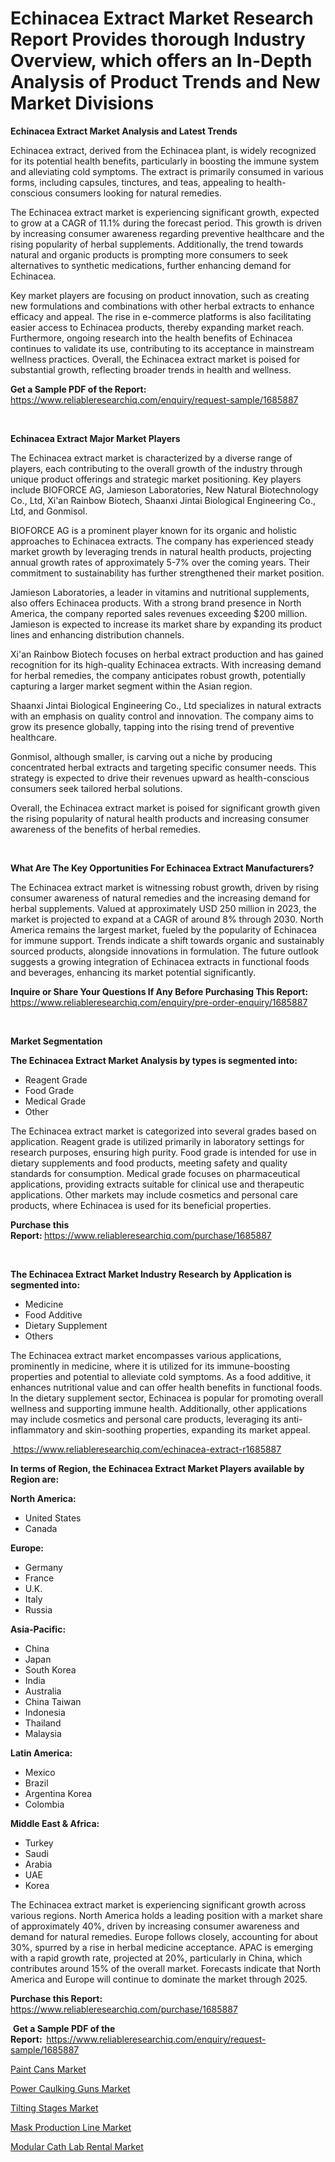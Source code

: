 <p><h1>Echinacea Extract Market Research Report Provides thorough Industry Overview, which offers an In-Depth Analysis of Product Trends and New Market Divisions</h1></p><p><strong>Echinacea Extract Market Analysis and Latest Trends</strong></p>
<p><p>Echinacea extract, derived from the Echinacea plant, is widely recognized for its potential health benefits, particularly in boosting the immune system and alleviating cold symptoms. The extract is primarily consumed in various forms, including capsules, tinctures, and teas, appealing to health-conscious consumers looking for natural remedies.</p><p>The Echinacea extract market is experiencing significant growth, expected to grow at a CAGR of 11.1% during the forecast period. This growth is driven by increasing consumer awareness regarding preventive healthcare and the rising popularity of herbal supplements. Additionally, the trend towards natural and organic products is prompting more consumers to seek alternatives to synthetic medications, further enhancing demand for Echinacea.</p><p>Key market players are focusing on product innovation, such as creating new formulations and combinations with other herbal extracts to enhance efficacy and appeal. The rise in e-commerce platforms is also facilitating easier access to Echinacea products, thereby expanding market reach. Furthermore, ongoing research into the health benefits of Echinacea continues to validate its use, contributing to its acceptance in mainstream wellness practices. Overall, the Echinacea extract market is poised for substantial growth, reflecting broader trends in health and wellness.</p></p>
<p><strong>Get a Sample PDF of the Report:&nbsp;</strong> <a href="https://www.reliableresearchiq.com/enquiry/request-sample/1685887?utm_campaign=1123&utm_medium=2&utm_source=Github&utm_content=ia&utm_term=30012025&utm_id=echinacea-extract">https://www.reliableresearchiq.com/enquiry/request-sample/1685887</a></p>
<p>&nbsp;</p>
<p><strong>Echinacea Extract Major Market Players</strong></p>
<p><p>The Echinacea extract market is characterized by a diverse range of players, each contributing to the overall growth of the industry through unique product offerings and strategic market positioning. Key players include BIOFORCE AG, Jamieson Laboratories, New Natural Biotechnology Co., Ltd, Xi'an Rainbow Biotech, Shaanxi Jintai Biological Engineering Co., Ltd, and Gonmisol.</p><p>BIOFORCE AG is a prominent player known for its organic and holistic approaches to Echinacea extracts. The company has experienced steady market growth by leveraging trends in natural health products, projecting annual growth rates of approximately 5-7% over the coming years. Their commitment to sustainability has further strengthened their market position.</p><p>Jamieson Laboratories, a leader in vitamins and nutritional supplements, also offers Echinacea products. With a strong brand presence in North America, the company reported sales revenues exceeding $200 million. Jamieson is expected to increase its market share by expanding its product lines and enhancing distribution channels.</p><p>Xi'an Rainbow Biotech focuses on herbal extract production and has gained recognition for its high-quality Echinacea extracts. With increasing demand for herbal remedies, the company anticipates robust growth, potentially capturing a larger market segment within the Asian region.</p><p>Shaanxi Jintai Biological Engineering Co., Ltd specializes in natural extracts with an emphasis on quality control and innovation. The company aims to grow its presence globally, tapping into the rising trend of preventive healthcare.</p><p>Gonmisol, although smaller, is carving out a niche by producing concentrated herbal extracts and targeting specific consumer needs. This strategy is expected to drive their revenues upward as health-conscious consumers seek tailored herbal solutions.</p><p>Overall, the Echinacea extract market is poised for significant growth given the rising popularity of natural health products and increasing consumer awareness of the benefits of herbal remedies.</p></p>
<p>&nbsp;</p>
<p><strong>What Are The Key Opportunities For Echinacea Extract Manufacturers?</strong></p>
<p><p>The Echinacea extract market is witnessing robust growth, driven by rising consumer awareness of natural remedies and the increasing demand for herbal supplements. Valued at approximately USD 250 million in 2023, the market is projected to expand at a CAGR of around 8% through 2030. North America remains the largest market, fueled by the popularity of Echinacea for immune support. Trends indicate a shift towards organic and sustainably sourced products, alongside innovations in formulation. The future outlook suggests a growing integration of Echinacea extracts in functional foods and beverages, enhancing its market potential significantly.</p></p>
<p><strong>Inquire or Share Your Questions If Any Before Purchasing This Report:</strong> <a href="https://www.reliableresearchiq.com/enquiry/pre-order-enquiry/1685887?utm_campaign=1123&utm_medium=2&utm_source=Github&utm_content=ia&utm_term=30012025&utm_id=echinacea-extract">https://www.reliableresearchiq.com/enquiry/pre-order-enquiry/1685887</a></p>
<p>&nbsp;</p>
<p><strong>Market Segmentation</strong></p>
<p><strong>The Echinacea Extract Market Analysis by types is segmented into:</strong></p>
<p><ul><li>Reagent Grade</li><li>Food Grade</li><li>Medical Grade</li><li>Other</li></ul></p>
<p><p>The Echinacea extract market is categorized into several grades based on application. Reagent grade is utilized primarily in laboratory settings for research purposes, ensuring high purity. Food grade is intended for use in dietary supplements and food products, meeting safety and quality standards for consumption. Medical grade focuses on pharmaceutical applications, providing extracts suitable for clinical use and therapeutic applications. Other markets may include cosmetics and personal care products, where Echinacea is used for its beneficial properties.</p></p>
<p><strong>Purchase this Report:&nbsp;</strong><a href="https://www.reliableresearchiq.com/purchase/1685887?utm_campaign=1123&utm_medium=2&utm_source=Github&utm_content=ia&utm_term=30012025&utm_id=echinacea-extract">https://www.reliableresearchiq.com/purchase/1685887</a></p>
<p>&nbsp;</p>
<p><strong>The Echinacea Extract Market Industry Research by Application is segmented into:</strong></p>
<p><ul><li>Medicine</li><li>Food Additive</li><li>Dietary Supplement</li><li>Others</li></ul></p>
<p><p>The Echinacea extract market encompasses various applications, prominently in medicine, where it is utilized for its immune-boosting properties and potential to alleviate cold symptoms. As a food additive, it enhances nutritional value and can offer health benefits in functional foods. In the dietary supplement sector, Echinacea is popular for promoting overall wellness and supporting immune health. Additionally, other applications may include cosmetics and personal care products, leveraging its anti-inflammatory and skin-soothing properties, expanding its market appeal.</p></p>
<p><a href="https://www.reliableresearchiq.com/echinacea-extract-r1685887?utm_campaign=1123&utm_medium=2&utm_source=Github&utm_content=ia&utm_term=30012025&utm_id=echinacea-extract">&nbsp;https://www.reliableresearchiq.com/echinacea-extract-r1685887</a></p>
<p><strong>In terms of Region, the Echinacea Extract Market Players available by Region are:</strong></p>
<p>
    <p> <strong> North America: </strong>
        <ul>
            <li>United States</li>
            <li>Canada</li>
        </ul>
        </p> 
    <p> <strong> Europe: </strong>
        <ul>
            <li>Germany</li>
            <li>France</li>
            <li>U.K.</li>
            <li>Italy</li>
            <li>Russia</li>
        </ul>
        </p> 
    <p> <strong> Asia-Pacific: </strong>
        <ul>
            <li>China</li>
            <li>Japan</li>
            <li>South Korea</li>
            <li>India</li>
            <li>Australia</li>
            <li>China Taiwan</li>
            <li>Indonesia</li>
            <li>Thailand</li>
            <li>Malaysia</li>
        </ul>
        </p> 
    <p> <strong> Latin America: </strong>
        <ul>
            <li>Mexico</li>
            <li>Brazil</li>
            <li>Argentina Korea</li>
            <li>Colombia</li>
        </ul>
        </p> 
    <p> <strong> Middle East & Africa: </strong>
        <ul>
            <li>Turkey</li>
            <li>Saudi</li>
            <li>Arabia</li>
            <li>UAE</li>
            <li>Korea</li>
        </ul>
    </p>
    </p>
<p><p>The Echinacea extract market is experiencing significant growth across various regions. North America holds a leading position with a market share of approximately 40%, driven by increasing consumer awareness and demand for natural remedies. Europe follows closely, accounting for about 30%, spurred by a rise in herbal medicine acceptance. APAC is emerging with a rapid growth rate, projected at 20%, particularly in China, which contributes around 15% of the overall market. Forecasts indicate that North America and Europe will continue to dominate the market through 2025.</p></p>
<p><strong>Purchase this Report: </strong><a href="https://www.reliableresearchiq.com/purchase/1685887?utm_campaign=1123&utm_medium=2&utm_source=Github&utm_content=ia&utm_term=30012025&utm_id=echinacea-extract">https://www.reliableresearchiq.com/purchase/1685887</a></p>
<p>&nbsp;<strong>Get a Sample PDF of the Report:&nbsp;&nbsp;</strong><a href="https://www.reliableresearchiq.com/enquiry/request-sample/1685887?utm_campaign=1123&utm_medium=2&utm_source=Github&utm_content=ia&utm_term=30012025&utm_id=echinacea-extract">https://www.reliableresearchiq.com/enquiry/request-sample/1685887</a></p>
<p><strong></strong></p>
<p><p><a href="https://www.linkedin.com/pulse/paint-cans-market-growth-overview-industry-trends-growing-cagr-er2mc?utm_campaign=1123&utm_medium=2&utm_source=Github&utm_content=ia&utm_term=30012025&utm_id=echinacea-extract">Paint Cans Market</a></p><p><a href="https://www.linkedin.com/pulse/power-caulking-guns-market-report-in-depth-trends-insights-projected-1gw5c?utm_campaign=1123&utm_medium=2&utm_source=Github&utm_content=ia&utm_term=30012025&utm_id=echinacea-extract">Power Caulking Guns Market</a></p><p><a href="https://www.linkedin.com/pulse/tilting-stages-market-revenue-growth-forecast-115-cagr-from-2025-pbr4e?utm_campaign=1123&utm_medium=2&utm_source=Github&utm_content=ia&utm_term=30012025&utm_id=echinacea-extract">Tilting Stages Market</a></p><p><a href="https://www.linkedin.com/pulse/mask-production-line-market-pulse-4-expansion-blueprint-2025-2032-8apse?utm_campaign=1123&utm_medium=2&utm_source=Github&utm_content=ia&utm_term=30012025&utm_id=echinacea-extract">Mask Production Line Market</a></p><p><a href="https://www.linkedin.com/pulse/modular-cath-lab-rental-market-size-forecasted-cagr-125-from-2025-4osoe?utm_campaign=1123&utm_medium=2&utm_source=Github&utm_content=ia&utm_term=30012025&utm_id=echinacea-extract">Modular Cath Lab Rental Market</a></p></p>